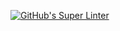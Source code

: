 [![GitHub's Super Linter](https://github.com/ICS2O-Programming-Rory-Mackay/Unit1-03-HTML-Style/workflows/GitHub's%20Super%20Linter/badge.svg)](https://github.com/ICS2O-Programming-Rory-Mackay/Unit1-03-HTML-Style/actions)